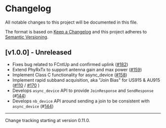 # Changelog

All notable changes to this project will be documented in this file.

The format is based on [Keep a Changelog](https://keepachangelog.com/en/1.1.0/) and this project adheres to [Semantic Versioning](https://semver.org/).

## [v1.0.0] - Unreleased

- Fixes bug related to FCntUp and confirmed uplink ([#182](https://github.com/lora-rs/lora-rs/pull/182))
- Extend PhyRxTx to support antenna gain and max power ([#159](https://github.com/lora-rs/lora-rs/pull/159))
- Implement Class C functionality for async_device ([#158](https://github.com/lora-rs/lora-rs/pull/159))
- Implement rapid subband acquisition, aka "Join Bias" for US915 & AU915
  ([#110](https://github.com/lora-rs/lora-rs/pull/110) / [#170](https://github.com/lora-rs/lora-rs/pull/170) )
- Develops `async_device` API to provide `JoinResponse` and `SendResponse` (#[144](https://github.com/lora-rs/lora-rs/pull/144))
- Develops `nb_device` API around sending a join to be consistent with  `async_device` (#[144](https://github.com/lora-rs/lora-rs/pull/144))

---
Change tracking starting at version 0.11.0.
